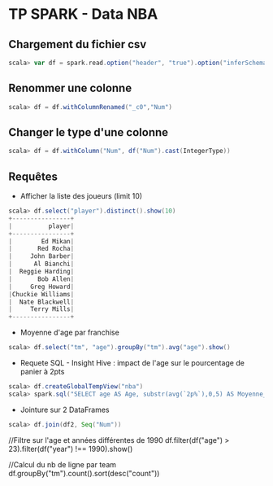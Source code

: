 # TP SPARK - Data NBA

## Chargement du fichier csv
```scala
scala> var df = spark.read.option("header", "true").option("inferSchema", "true").csv("/user/pdg/testhive/nba.csv")

```

## Renommer une colonne
```scala
scala> df = df.withColumnRenamed("_c0","Num")

```

## Changer le type d'une colonne
```scala
scala> df = df.withColumn("Num", df("Num").cast(IntegerType))

```

## Requêtes
* Afficher la liste des joueurs (limit 10)
```scala
scala> df.select("player").distinct().show(10)
+----------------+
|          player|
+----------------+
|        Ed Mikan|
|       Red Rocha|
|     John Barber|
|      Al Bianchi|
|  Reggie Harding|
|       Bob Allen|
|     Greg Howard|
|Chuckie Williams|
|  Nate Blackwell|
|     Terry Mills|
+----------------+

```

* Moyenne d'age par franchise
```scala
scala> df.select("tm", "age").groupBy("tm").avg("age").show()

```

* Requete SQL - Insight Hive : impact de l'age sur le pourcentage de panier à 2pts
```scala
scala> df.createGlobalTempView("nba")
scala> spark.sql("SELECT age AS Age, substr(avg(`2p%`),0,5) AS Moyenne_2pt FROM global_temp.nba where age IS NOT null Group By age").sort(desc("Moyenne_2pt")).show(27)

```

* Jointure sur 2 DataFrames
```scala
scala> df.join(df2, Seq("Num"))

```



//Filtre sur l'age et années différentes de 1990
df.filter(df("age") > 23).filter(df("year") !== 1990).show()

//Calcul du nb de ligne par team
df.groupBy("tm").count().sort(desc("count"))
